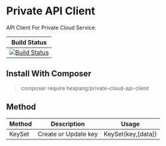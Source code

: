 # Private API Client
API Client For Private Cloud Service.

| Build Status |
| ---- |
| [![Build Status](https://circleci.com/gh/HexPang/Private-Cloud-API-Client.png?circle-token=7b09b960cbb1ddff17c8d93ccf7db44834569514)]() |

## Install With Composer
> composer require hexpang/private-cloud-api-client

## Method
| Method | Description | Usage |
| ------ | ----------- | ----- |
| KeySet | Create or Update key | KeySet(key,[data]) |
